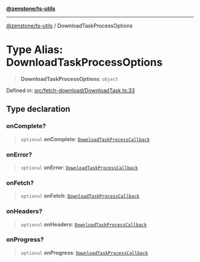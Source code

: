 [**@zenstone/ts-utils**](../README.md)

***

[@zenstone/ts-utils](../globals.md) / DownloadTaskProcessOptions

# Type Alias: DownloadTaskProcessOptions

> **DownloadTaskProcessOptions**: `object`

Defined in: [src/fetch-download/DownloadTask.ts:33](https://github.com/janpoem/ts-utils/blob/5695f5d0e3c2197ae4233c3f441833765430d482/src/fetch-download/DownloadTask.ts#L33)

## Type declaration

### onComplete?

> `optional` **onComplete**: [`DownloadTaskProcessCallback`](DownloadTaskProcessCallback.md)

### onError?

> `optional` **onError**: [`DownloadTaskProcessCallback`](DownloadTaskProcessCallback.md)

### onFetch?

> `optional` **onFetch**: [`DownloadTaskProcessCallback`](DownloadTaskProcessCallback.md)

### onHeaders?

> `optional` **onHeaders**: [`DownloadTaskProcessCallback`](DownloadTaskProcessCallback.md)

### onProgress?

> `optional` **onProgress**: [`DownloadTaskProcessCallback`](DownloadTaskProcessCallback.md)

